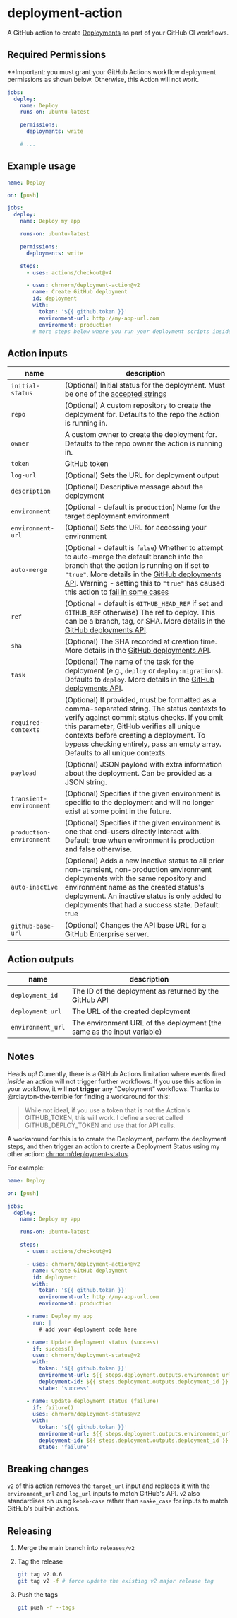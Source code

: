 # deployment-action

A GitHub action to create [Deployments](https://developer.github.com/v3/repos/deployments/) as part of your GitHub CI workflows.

## Required Permissions

\*\*Important: you must grant your GitHub Actions workflow deployment permissions as shown below. Otherwise, this Action will not work.

```yaml
jobs:
  deploy:
    name: Deploy
    runs-on: ubuntu-latest

    permissions:
      deployments: write

    # ...
```

## Example usage

```yaml
name: Deploy

on: [push]

jobs:
  deploy:
    name: Deploy my app

    runs-on: ubuntu-latest

    permissions:
      deployments: write

    steps:
      - uses: actions/checkout@v4

      - uses: chrnorm/deployment-action@v2
        name: Create GitHub deployment
        id: deployment
        with:
          token: '${{ github.token }}'
          environment-url: http://my-app-url.com
          environment: production
        # more steps below where you run your deployment scripts inside the same action
```

## Action inputs

| name                     | description                                                                                                                                                                                                                                                                                                                                                                                                   |
| ------------------------ | ------------------------------------------------------------------------------------------------------------------------------------------------------------------------------------------------------------------------------------------------------------------------------------------------------------------------------------------------------------------------------------------------------------- |
| `initial-status`         | (Optional) Initial status for the deployment. Must be one of the [accepted strings](https://developer.github.com/v3/repos/deployments/#create-a-deployment-status)                                                                                                                                                                                                                                            |
| `repo`                   | (Optional) A custom repository to create the deployment for. Defaults to the repo the action is running in.                                                                                                                                                                                                                                                                                                   |
| `owner`                  | A custom owner to create the deployment for. Defaults to the repo owner the action is running in.                                                                                                                                                                                                                                                                                                             |
| `token`                  | GitHub token                                                                                                                                                                                                                                                                                                                                                                                                  |
| `log-url`                | (Optional) Sets the URL for deployment output                                                                                                                                                                                                                                                                                                                                                                 |
| `description`            | (Optional) Descriptive message about the deployment                                                                                                                                                                                                                                                                                                                                                           |
| `environment`            | (Optional - default is `production`) Name for the target deployment environment                                                                                                                                                                                                                                                                                                                               |
| `environment-url`        | (Optional) Sets the URL for accessing your environment                                                                                                                                                                                                                                                                                                                                                        |
| `auto-merge`             | (Optional - default is `false`) Whether to attempt to auto-merge the default branch into the branch that the action is running on if set to `"true"`. More details in the [GitHub deployments API](https://developer.github.com/v3/repos/deployments/#parameters-1). Warning - setting this to `"true"` has caused this action to [fail in some cases](https://github.com/chrnorm/deployment-action/issues/1) |
| `ref`                    | (Optional - default is `GITHUB_HEAD_REF` if set and `GITHUB_REF` otherwise) The ref to deploy. This can be a branch, tag, or SHA. More details in the [GitHub deployments API](https://developer.github.com/v3/repos/deployments/#parameters-1).                                                                                                                                                              |
| `sha`                    | (Optional) The SHA recorded at creation time. More details in the [GitHub deployments API](https://developer.github.com/v3/repos/deployments/#parameters-1).                                                                                                                                                                                                                                                  |
| `task`                   | (Optional) The name of the task for the deployment (e.g., `deploy` or `deploy:migrations`). Defaults to `deploy`. More details in the [GitHub deployments API](https://developer.github.com/v3/repos/deployments/#parameters-1).                                                                                                                                                                              |
| `required-contexts`      | (Optional) If provided, must be formatted as a comma-separated string. The status contexts to verify against commit status checks. If you omit this parameter, GitHub verifies all unique contexts before creating a deployment. To bypass checking entirely, pass an empty array. Defaults to all unique contexts.                                                                                           |
| `payload`                | (Optional) JSON payload with extra information about the deployment. Can be provided as a JSON string.                                                                                                                                                                                                                                                                                                        |
| `transient-environment`  | (Optional) Specifies if the given environment is specific to the deployment and will no longer exist at some point in the future.                                                                                                                                                                                                                                                                             |
| `production-environment` | (Optional) Specifies if the given environment is one that end-users directly interact with. Default: true when environment is production and false otherwise.                                                                                                                                                                                                                                                 |
| `auto-inactive`          | (Optional) Adds a new inactive status to all prior non-transient, non-production environment deployments with the same repository and environment name as the created status's deployment. An inactive status is only added to deployments that had a success state. Default: true                                                                                                                            |
| `github-base-url`        | (Optional) Changes the API base URL for a GitHub Enterprise server.                                                                                                                                                                                                                                                                                                                                           |

## Action outputs

| name              | description                                                            |
| ----------------- | ---------------------------------------------------------------------- |
| `deployment_id`   | The ID of the deployment as returned by the GitHub API                 |
| `deployment_url`  | The URL of the created deployment                                      |
| `environment_url` | The environment URL of the deployment (the same as the input variable) |

## Notes

Heads up! Currently, there is a GitHub Actions limitation where events fired _inside_ an action will not trigger further workflows. If you use this action in your workflow, it will **not trigger** any "Deployment" workflows. Thanks to @rclayton-the-terrible for finding a workaround for this:

> While not ideal, if you use a token that is not the Action's GITHUB_TOKEN, this will work. I define a secret called GITHUB_DEPLOY_TOKEN and use that for API calls.

A workaround for this is to create the Deployment, perform the deployment steps, and then trigger an action to create a Deployment Status using my other action: [chrnorm/deployment-status](https://github.com/chrnorm/deployment-status).

For example:

```yaml
name: Deploy

on: [push]

jobs:
  deploy:
    name: Deploy my app

    runs-on: ubuntu-latest

    steps:
      - uses: actions/checkout@v1

      - uses: chrnorm/deployment-action@v2
        name: Create GitHub deployment
        id: deployment
        with:
          token: '${{ github.token }}'
          environment-url: http://my-app-url.com
          environment: production

      - name: Deploy my app
        run: |
          # add your deployment code here

      - name: Update deployment status (success)
        if: success()
        uses: chrnorm/deployment-status@v2
        with:
          token: '${{ github.token }}'
          environment-url: ${{ steps.deployment.outputs.environment_url }}
          deployment-id: ${{ steps.deployment.outputs.deployment_id }}
          state: 'success'

      - name: Update deployment status (failure)
        if: failure()
        uses: chrnorm/deployment-status@v2
        with:
          token: '${{ github.token }}'
          environment-url: ${{ steps.deployment.outputs.environment_url }}
          deployment-id: ${{ steps.deployment.outputs.deployment_id }}
          state: 'failure'
```

## Breaking changes

`v2` of this action removes the `target_url` input and replaces it with the `environment_url` and `log_url` inputs to match GitHub's API. `v2` also standardises on using `kebab-case` rather than `snake_case` for inputs to match GitHub's built-in actions.

## Releasing

1. Merge the main branch into `releases/v2`

2. Tag the release

   ```sh
   git tag v2.0.6
   git tag v2 -f # force update the existing v2 major release tag
   ```

3. Push the tags
   ```sh
   git push -f --tags
   ```
